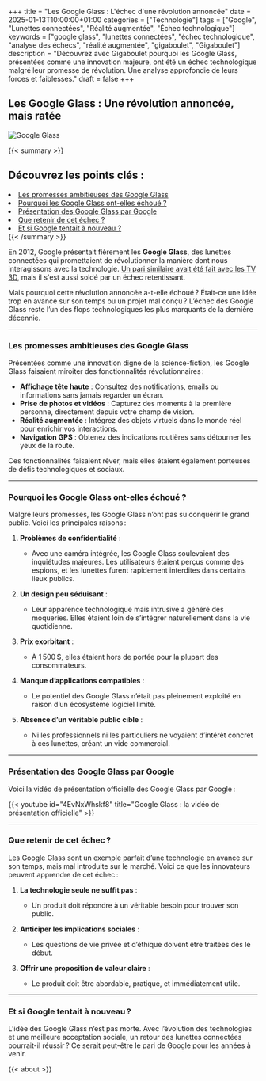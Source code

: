 +++
title = "Les Google Glass : L'échec d'une révolution annoncée"
date = 2025-01-13T10:00:00+01:00
categories = ["Technologie"]
tags = ["Google", "Lunettes connectées", "Réalité augmentée", "Échec technologique"]
keywords = ["google glass", "lunettes connectées", "échec technologique", "analyse des échecs", "réalité augmentée", "gigaboulet", "Gigaboulet"]
description = "Découvrez avec Gigaboulet pourquoi les Google Glass, présentées comme une innovation majeure, ont été un échec technologique malgré leur promesse de révolution. Une analyse approfondie de leurs forces et faiblesses."
draft = false
+++


## Les Google Glass : Une révolution annoncée, mais ratée

![Google Glass](/images/google-glass.webp)

{{< summary >}}
   <h2>Découvrez les points clés :</h2>
   <li><a href="#les-promesses-ambitieuses-des-google-glass">Les promesses ambitieuses des Google Glass</a></li>
   <li><a href="#pourquoi-les-google-glass-ont-elles-échoué-">Pourquoi les Google Glass ont-elles échoué ?</a></li>
   <li><a href="#présentation-des-google-glass-par-google">Présentation des Google Glass par Google</a></li>
   <li><a href="#que-retenir-de-cet-échec">Que retenir de cet échec ?</a></li>
   <li><a href="#et-si-google-tentait-à-nouveau">Et si Google tentait à nouveau ?</a></li>
{{< /summary >}}


En 2012, Google présentait fièrement les **Google Glass**, des lunettes connectées qui promettaient de révolutionner la manière dont nous interagissons avec la technologie. [Un pari similaire avait été fait avec les TV 3D](../3d-tv), mais il s'est aussi soldé par un échec retentissant.

Mais pourquoi cette révolution annoncée a-t-elle échoué ? Était-ce une idée trop en avance sur son temps ou un projet mal conçu ? L’échec des Google Glass reste l’un des flops technologiques les plus marquants de la dernière décennie.

---


### Les promesses ambitieuses des Google Glass

Présentées comme une innovation digne de la science-fiction, les Google Glass faisaient miroiter des fonctionnalités révolutionnaires :

- **Affichage tête haute** : Consultez des notifications, emails ou informations sans jamais regarder un écran.
- **Prise de photos et vidéos** : Capturez des moments à la première personne, directement depuis votre champ de vision.
- **Réalité augmentée** : Intégrez des objets virtuels dans le monde réel pour enrichir vos interactions.
- **Navigation GPS** : Obtenez des indications routières sans détourner les yeux de la route.

Ces fonctionnalités faisaient rêver, mais elles étaient également porteuses de défis technologiques et sociaux.

---

### Pourquoi les Google Glass ont-elles échoué ?

Malgré leurs promesses, les Google Glass n’ont pas su conquérir le grand public. Voici les principales raisons :

1. **Problèmes de confidentialité** :
   - Avec une caméra intégrée, les Google Glass soulevaient des inquiétudes majeures. Les utilisateurs étaient perçus comme des espions, et les lunettes furent rapidement interdites dans certains lieux publics.

2. **Un design peu séduisant** :
   - Leur apparence technologique mais intrusive a généré des moqueries. Elles étaient loin de s’intégrer naturellement dans la vie quotidienne.

3. **Prix exorbitant** :
   - À 1 500 $, elles étaient hors de portée pour la plupart des consommateurs.

4. **Manque d’applications compatibles** :
   - Le potentiel des Google Glass n’était pas pleinement exploité en raison d’un écosystème logiciel limité.

5. **Absence d’un véritable public cible** :
   - Ni les professionnels ni les particuliers ne voyaient d’intérêt concret à ces lunettes, créant un vide commercial.

---

### Présentation des Google Glass par Google

Voici la vidéo de présentation officielle des Google Glass par Google :

{{< youtube id="4EvNxWhskf8" title="Google Glass : la vidéo de présentation officielle" >}}


---

### Que retenir de cet échec ?

Les Google Glass sont un exemple parfait d’une technologie en avance sur son temps, mais mal introduite sur le marché. Voici ce que les innovateurs peuvent apprendre de cet échec :

1. **La technologie seule ne suffit pas** :
   - Un produit doit répondre à un véritable besoin pour trouver son public.

2. **Anticiper les implications sociales** :
   - Les questions de vie privée et d’éthique doivent être traitées dès le début.

3. **Offrir une proposition de valeur claire** :
   - Le produit doit être abordable, pratique, et immédiatement utile.

---

### Et si Google tentait à nouveau ?

L’idée des Google Glass n’est pas morte. Avec l’évolution des technologies et une meilleure acceptation sociale, un retour des lunettes connectées pourrait-il réussir ? Ce serait peut-être le pari de Google pour les années à venir.

{{< about >}}